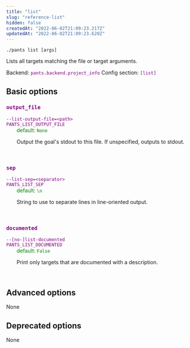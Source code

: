 ```yaml
---
title: "list"
slug: "reference-list"
hidden: false
createdAt: "2022-06-02T21:09:23.217Z"
updatedAt: "2022-06-02T21:09:23.620Z"
---
```

```
./pants list [args]
```
Lists all targets matching the file or target arguments.

Backend: <span style="color: purple"><code>pants.backend.project_info</code></span>
Config section: <span style="color: purple"><code>[list]</code></span>

## Basic options

<div style="color: purple">
  <h3><code>output_file</code></h3>
  <code>--list-output-file=&lt;path&gt;</code><br>
  <code>PANTS_LIST_OUTPUT_FILE</code><br>
</div>
<div style="padding-left: 2em;">
<span style="color: green">default: <code>None</code></span>

<br>

Output the goal's stdout to this file. If unspecified, outputs to stdout.
</div>
<br>

<div style="color: purple">
  <h3><code>sep</code></h3>
  <code>--list-sep=&lt;separator&gt;</code><br>
  <code>PANTS_LIST_SEP</code><br>
</div>
<div style="padding-left: 2em;">
<span style="color: green">default: <code>\n</code></span>

<br>

String to use to separate lines in line-oriented output.
</div>
<br>

<div style="color: purple">
  <h3><code>documented</code></h3>
  <code>--[no-]list-documented</code><br>
  <code>PANTS_LIST_DOCUMENTED</code><br>
</div>
<div style="padding-left: 2em;">
<span style="color: green">default: <code>False</code></span>

<br>

Print only targets that are documented with a description.
</div>
<br>


## Advanced options

None

## Deprecated options

None